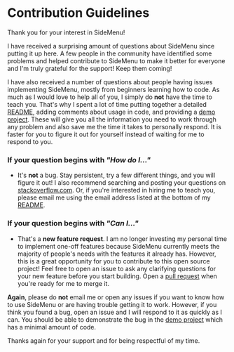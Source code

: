 # Contribution Guidelines

Thank you for your interest in SideMenu!

I have received a surprising amount of questions about SideMenu since putting it up here. A few people in the community have identified some problems and helped contribute to SideMenu to make it better for everyone and I'm truly grateful for the support! Keep them coming!

I have also received a number of questions about people having issues implementing SideMenu, mostly from beginners learning how to code. As much as I would love to help all of you, I simply do **not** have the time to teach you. That's why I spent a lot of time putting together a detailed [README](https://github.com/jonkykong/SideMenu/blob/master/README.md), adding comments about usage in code, and providing a [demo project](https://github.com/jonkykong/SideMenu/tree/master/Example). These will give you all the information you need to work through any problem and also save me the time it takes to personally respond. It is faster for you to figure it out for yourself instead of waiting for me to respond to you.

### If your question begins with _"How do I..."_
- It's **not** a bug. Stay persistent, try a few different things, and you will figure it out! I also recommend searching and posting your questions on [stackoverflow.com](stackoverflow.com). Or, if you're interested in hiring me to teach you, please email me using the email address listed at the bottom of my [README](https://github.com/jonkykong/SideMenu/blob/master/README.md).

### If your question begins with _"Can I..."_
- That's a **new feature request**. I am no longer investing my personal time to implement one-off features because SideMenu currently meets the majority of people's needs with the features it already has. However, this is a great opportunity for you to contribute to this open source project! Feel free to open an issue to ask any clarifying questions for your new feature before you start building. Open a [pull request](https://github.com/jonkykong/SideMenu/pull/new/master) when you're ready for me to merge it.

**Again**, please do **not** email me or open any issues if you want to know how to use SideMenu or are having trouble getting it to work. However, if you think you found a bug, open an issue and I will respond to it as quickly as I can. You should be able to demonstrate the bug in the [demo project](https://github.com/jonkykong/SideMenu/tree/master/Example) which has a minimal amount of code.

Thanks again for your support and for being respectful of my time.

